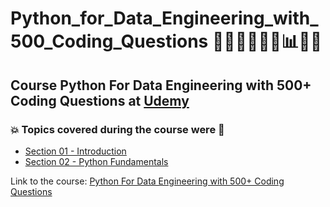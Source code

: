 # Python_for_Data_Engineering_with_500_Coding_Questions 🧑🏻‍💻🤯🐍🤖📊🎲💽
## Course Python For Data Engineering with 500+ Coding Questions at [Udemy](https://www.udemy.com/course/python-for-data-engineering/)
### 💥 Topics covered during the course were 🚀
- [Section 01 - Introduction](https://github.com/romulovieira777/Python_for_Data_Engineering_with_500_Coding_Questions/tree/main/Section_01_Introduction)
- [Section 02 - Python Fundamentals]()

Link to the course: [Python For Data Engineering with 500+ Coding Questions](https://www.udemy.com/course/python-for-data-engineering/)
